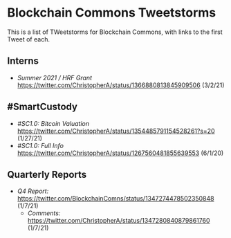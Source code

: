 # Blockchain Commons Tweetstorms

This is a list of TWeetstorms for Blockchain Commons, with links to the first Tweet of each.

## Interns

* *Summer 2021 / HRF Grant* https://twitter.com/ChristopherA/status/1366880813845909506 (3/2/21)

## #SmartCustody

* *#SC1.0: Bitcoin Valuation* https://twitter.com/ChristopherA/status/1354485791154528261?s=20 (1/27/21)
* *#SC1.0: Full Info* https://twitter.com/ChristopherA/status/1267560481855639553 (6/1/20)

## Quarterly Reports

* *Q4 Report:* https://twitter.com/BlockchainComns/status/1347274478502350848 (1/7/21)
   * *Comments:* https://twitter.com/ChristopherA/status/1347280840879861760 (1/7/21)
   
